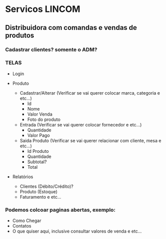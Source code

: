 # Servicos LINCOM

## Distribuidora com comandas e vendas de produtos

### Cadastrar clientes? somente o ADM?

### TELAS
- Login
- Produto
  - Cadastrar/Alterar (Verificar se vai querer colocar marca, categoria e etc...)
    - Id
    - Nome
    - Valor Venda
    - Foto do produto
  - Entrada (Verificar se vai querer colocar fornecedor e etc...)
    - Quantidade
    - Valor Pago
  - Saida Produto (Verificar se vai querer relacionar com cliente, mesa e etc...)
    - Id Produto
    - Quantidade
    - Subtotal?
    - Total

- Relatórios 
  - Clientes (Débito/Crédito)?
  - Produto (Estoque)
  - Faturamento e etc...

### Podemos colcoar paginas abertas, exemplo:
  - Como Chegar
  - Contatos
  - O que quiser aqui, inclusive consultar valores de venda e etc...




<!-- <details>
  <summary>Telas</summary>
  
  ### Relatorios
  - Clientes (Débito/Crédito)?
  - Produto (Estoque)
  - Faturamento e etc...
</details> -->
